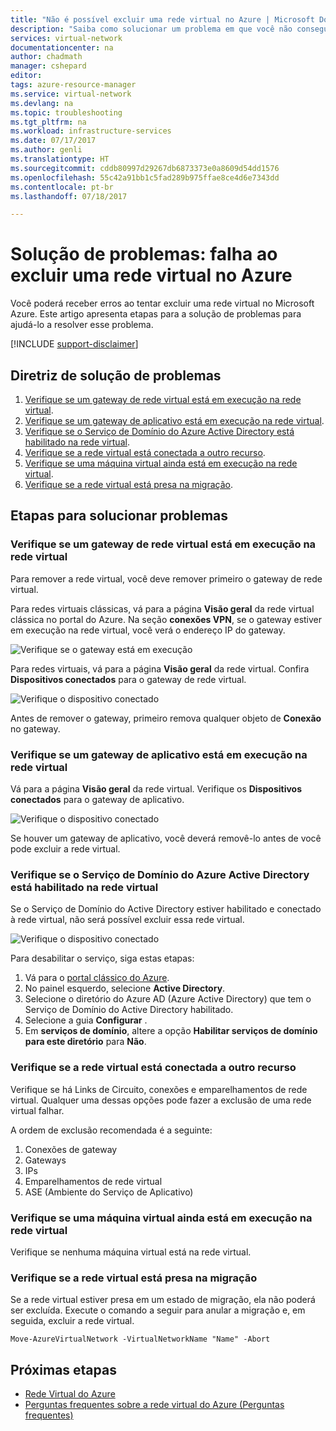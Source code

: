 ```yaml
---
title: "Não é possível excluir uma rede virtual no Azure | Microsoft Docs"
description: "Saiba como solucionar um problema em que você não consegue excluir uma rede virtual no Azure."
services: virtual-network
documentationcenter: na
author: chadmath
manager: cshepard
editor: 
tags: azure-resource-manager
ms.service: virtual-network
ms.devlang: na
ms.topic: troubleshooting
ms.tgt_pltfrm: na
ms.workload: infrastructure-services
ms.date: 07/17/2017
ms.author: genli
ms.translationtype: HT
ms.sourcegitcommit: cddb80997d29267db6873373e0a8609d54dd1576
ms.openlocfilehash: 55c42a91bb1c5fad289b975ffae8ce4d6e7343dd
ms.contentlocale: pt-br
ms.lasthandoff: 07/18/2017

---
```


# <a name="troubleshooting-failed-to-delete-a-virtual-network-in-azure"></a>Solução de problemas: falha ao excluir uma rede virtual no Azure

Você poderá receber erros ao tentar excluir uma rede virtual no Microsoft Azure. Este artigo apresenta etapas para a solução de problemas para ajudá-lo a resolver esse problema. 

[!INCLUDE [support-disclaimer](../../includes/support-disclaimer.md)]

## <a name="troubleshooting-guidance"></a>Diretriz de solução de problemas 

1. [Verifique se um gateway de rede virtual está em execução na rede virtual](#check-whether-a-virtual-network-gateway-is-running-in-the-virtual-network).
2. [Verifique se um gateway de aplicativo está em execução na rede virtual](#check-whether-an-application-gateway-is-running-in-the-virtual-network).
3. [Verifique se o Serviço de Domínio do Azure Active Directory está habilitado na rede virtual](#check-whether-azure-active-directory-domain-service-is-enabled-in-the-virtual-network).
4. [Verifique se a rede virtual está conectada a outro recurso](#check-whether-the-virtual-network-is-connected-to-other-resource).
5. [Verifique se uma máquina virtual ainda está em execução na rede virtual](#check-whether-a-virtual-machine-is-still-running-in-the-virtual-network).
6. [Verifique se a rede virtual está presa na migração](#check-whether-the-virtual-network-is-stuck-in-migration).

## <a name="troubleshooting-steps"></a>Etapas para solucionar problemas

### <a name="check-whether-a-virtual-network-gateway-is-running-in-the-virtual-network"></a>Verifique se um gateway de rede virtual está em execução na rede virtual

Para remover a rede virtual, você deve remover primeiro o gateway de rede virtual.

Para redes virtuais clássicas, vá para a página **Visão geral** da rede virtual clássica no portal do Azure. Na seção **conexões VPN**, se o gateway estiver em execução na rede virtual, você verá o endereço IP do gateway. 

![Verifique se o gateway está em execução](media/virtual-network-troubleshoot-cannot-delete-vnet/classic-gateway.png)

Para redes virtuais, vá para a página **Visão geral** da rede virtual. Confira **Dispositivos conectados** para o gateway de rede virtual.

![Verifique o dispositivo conectado](media/virtual-network-troubleshoot-cannot-delete-vnet/vnet-gateway.png)

Antes de remover o gateway, primeiro remova qualquer objeto de **Conexão** no gateway. 

### <a name="check-whether-an-application-gateway-is-running-in-the-virtual-network"></a>Verifique se um gateway de aplicativo está em execução na rede virtual

Vá para a página **Visão geral** da rede virtual. Verifique os **Dispositivos conectados** para o gateway de aplicativo.

![Verifique o dispositivo conectado](media/virtual-network-troubleshoot-cannot-delete-vnet/app-gateway.png)

Se houver um gateway de aplicativo, você deverá removê-lo antes de você pode excluir a rede virtual.

### <a name="check-whether-azure-active-directory-domain-service-is-enabled-in-the-virtual-network"></a>Verifique se o Serviço de Domínio do Azure Active Directory está habilitado na rede virtual

Se o Serviço de Domínio do Active Directory estiver habilitado e conectado à rede virtual, não será possível excluir essa rede virtual. 

![Verifique o dispositivo conectado](media/virtual-network-troubleshoot-cannot-delete-vnet/enable-domain-services.png)

Para desabilitar o serviço, siga estas etapas:

1. Vá para o [portal clássico do Azure](https://manage.windowsazure.com).
2. No painel esquerdo, selecione **Active Directory**.
3. Selecione o diretório do Azure AD (Azure Active Directory) que tem o Serviço de Domínio do Active Directory habilitado.
4. Selecione a guia **Configurar** .
5. Em **serviços de domínio**, altere a opção **Habilitar serviços de domínio para este diretório** para **Não**.  

### <a name="check-whether-the-virtual-network-is-connected-to-other-resource"></a>Verifique se a rede virtual está conectada a outro recurso

Verifique se há Links de Circuito, conexões e emparelhamentos de rede virtual. Qualquer uma dessas opções pode fazer a exclusão de uma rede virtual falhar. 

A ordem de exclusão recomendada é a seguinte:

1. Conexões de gateway
2. Gateways
3. IPs
4. Emparelhamentos de rede virtual
5. ASE (Ambiente do Serviço de Aplicativo)

### <a name="check-whether-a-virtual-machine-is-still-running-in-the-virtual-network"></a>Verifique se uma máquina virtual ainda está em execução na rede virtual

Verifique se nenhuma máquina virtual está na rede virtual.

### <a name="check-whether-the-virtual-network-is-stuck-in-migration"></a>Verifique se a rede virtual está presa na migração

Se a rede virtual estiver presa em um estado de migração, ela não poderá ser excluída. Execute o comando a seguir para anular a migração e, em seguida, excluir a rede virtual.

    Move-AzureVirtualNetwork -VirtualNetworkName "Name" -Abort

## <a name="next-steps"></a>Próximas etapas

- [Rede Virtual do Azure](virtual-networks-overview.md)
- [Perguntas frequentes sobre a rede virtual do Azure (Perguntas frequentes)](virtual-networks-faq.md)
